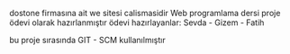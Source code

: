 dostone firmasına ait we sitesi calismasidir
Web programlama dersi proje ödevi olarak hazırlanmıştır
ödevi hazırlayanlar:
Sevda - Gizem - Fatih

bu proje sırasında GIT - SCM kullanılmıştır
